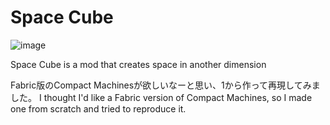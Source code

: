 # Space Cube
![image](https://github.com/Pitan76/spacecube/assets/58260965/b81ecbc7-5682-4ceb-921e-777ad277702d)

Space Cube is a mod that creates space in another dimension

Fabric版のCompact Machinesが欲しいなーと思い、1から作って再現してみました。
I thought I'd like a Fabric version of Compact Machines, so I made one from scratch and tried to reproduce it.
